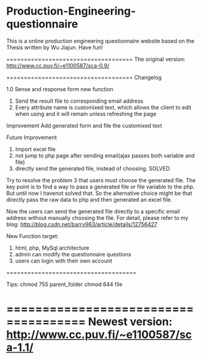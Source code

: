 Production-Engineering-questionnaire
====================================
This is a online production engineering questionnaire website based on the Thesis written by Wu Jiajun. Have fun!

====================================
The original version:
http://www.cc.puv.fi/~e1100587/sca-0.9/

====================================
Changelog

1.0
Sense and response form
new function
1. Send the result file to corresponding email address
2. Every attribute name is customixed text, which allows the client to edit when using and it will remain unless refreshing the page
    
Improvement
    Add generated form and file the customixed text
    
Future Improvement
1. Import excel file
2. not jump to php page after sending email(ajax passes both variable and file)
3. directly send the generated file, instead of choosing. SOLVED


Try to resolve the problem 3 that users must choose the generated file. The key point is to find a way to pass a generated file or file variable to the php. But until now I havenot solved that. So the alternative choice might be that directly pass the raw data to php and then generated an excel file.


Now the users can send the generated file directly to a specific email address without manually choosing the file. For detail, please refer to my blog: http://blog.csdn.net/barry963/article/details/12756427


New Function target:
1. html, php, MySql architecture
2. admin can modify the questionnaire questions
3. users can login with their own account

=====================================

Tips:
chmod 755 parent_folder
chmod 644 file

=====================================
Newest version:
http://www.cc.puv.fi/~e1100587/sca-1.1/
=====================================


